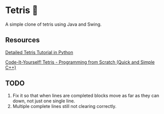 # Tetris 🤣

A simple clone of tetris using Java and Swing.

## Resources

[Detailed Tetris Tutorial in Python](https://www.youtube.com/watch?v=RxWS5h1UfI4)

[Code-It-Yourself! Tetris - Programming from Scratch (Quick and Simple C++)](https://www.youtube.com/watch?v=8OK8_tHeCIA&t=1036s)

## TODO

1. Fix it so that when lines are completed blocks move as far as they can down, not just
one single line.
2. Multiple complete lines still not clearing correctly.
